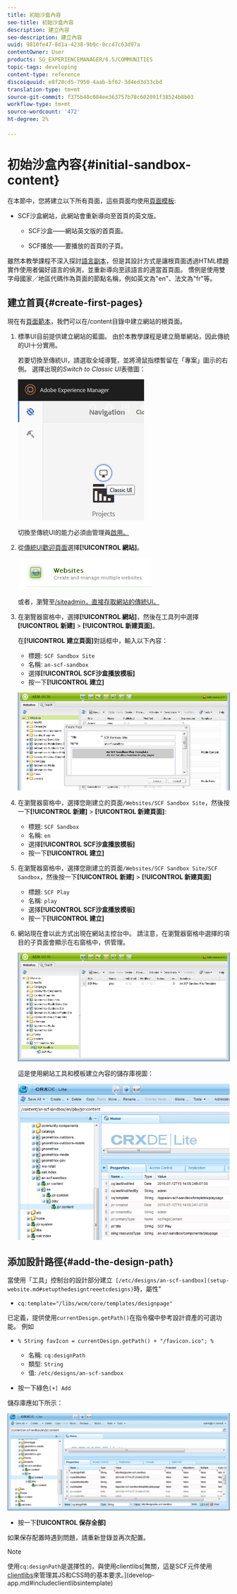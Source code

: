 ```yaml
---
title: 初始沙盒內容
seo-title: 初始沙盒內容
description: 建立內容
seo-description: 建立內容
uuid: 9810fe47-8d1a-4238-9b9c-0cc47c63d97a
contentOwner: User
products: SG_EXPERIENCEMANAGER/6.5/COMMUNITIES
topic-tags: developing
content-type: reference
discoiquuid: e8f28cd5-7950-4aab-bf62-3d4ed3d33cbd
translation-type: tm+mt
source-git-commit: f375b40c084ee363757b78c602091f38524b8b03
workflow-type: tm+mt
source-wordcount: '472'
ht-degree: 2%

---
```



# 初始沙盒內容{#initial-sandbox-content}

在本節中，您將建立以下所有頁面，這些頁面均使用[頁面模板](initial-app.md#createthepagetemplate):

* SCF沙盒網站，此網站會重新導向至首頁的英文版。

   * SCF沙盒——網站英文版的首頁面。

   * SCF播放——要播放的首頁的子頁。

雖然本教學課程不深入探討[語言副本](../../help/sites-administering/tc-prep.md)，但是其設計方式是讓根頁面透過HTML標題實作使用者偏好語言的偵測，並重新導向至該語言的適當首頁面。 慣例是使用雙字母國家／地區代碼作為頁面的節點名稱，例如英文為&quot;en&quot;、法文為&quot;fr&quot;等。

## 建立首頁{#create-first-pages}

現在有[頁面範本](initial-app.md#createthepagetemplate)，我們可以在/content目錄中建立網站的根頁面。

1. 標準UI目前提供建立網站的藍圖。 由於本教學課程是建立簡單網站，因此傳統的UI十分實用。

   若要切換至傳統UI，請選取全域導覽，並將滑鼠指標暫留在「專案」圖示的右側。 選擇出現的&#x200B;*Switch to Classic UI*&#x200B;表徵圖：

   ![classic-ui](assets/classic-ui.png)

   切換至傳統UI的能力必須由管理員[啟用。](../../help/sites-administering/enable-classic-ui.md)

1. 從[傳統UI歡迎頁面](http://localhost:4502/welcome.html)選擇&#x200B;**[!UICONTROL 網站]**。

   ![classic-ui-website](assets/classic-ui-website.png)

   或者，瀏覽至[/siteadmin，直接存取網站的傳統UI。](http://localhost:4502/siteadmin)

1. 在瀏覽器窗格中，選擇&#x200B;**[!UICONTROL 網站]**，然後在工具列中選擇&#x200B;**[!UICONTROL 新建]** > **[!UICONTROL 新建頁面]**。

   在&#x200B;**[!UICONTROL 建立頁面]**&#x200B;對話框中，輸入以下內容：

   * 標題: `SCF Sandbox Site`
   * 名稱: `an-scf-sandbox`
   * 選擇&#x200B;**[!UICONTROL SCF沙盒播放模板]**
   * 按一下&#x200B;**[!UICONTROL 建立]**

   ![classic-ui-create-page](assets/classic-ui-create-page.png)

1. 在瀏覽器窗格中，選擇您剛建立的頁面`/Websites/SCF Sandbox Site`，然後按一下&#x200B;**[!UICONTROL 新建]** > **[!UICONTROL 新建頁面]**:

   * 標題: `SCF Sandbox`
   * 名稱: `en`
   * 選擇&#x200B;**[!UICONTROL SCF沙盒播放模板]**
   * 按一下&#x200B;**[!UICONTROL 建立]**

1. 在瀏覽器窗格中，選擇您剛建立的頁面`/Websites/SCF Sandbox Site/SCF Sandbox`，然後按一下&#x200B;**[!UICONTROL 新建]** > **[!UICONTROL 新建頁面]**

   * 標題: `SCF Play`
   * 名稱: `play`
   * 選擇&#x200B;**[!UICONTROL SCF沙盒播放模板]**
   * 按一下&#x200B;**[!UICONTROL 建立]**

1. 網站現在會以此方式出現在網站主控台中。 請注意，在瀏覽器窗格中選擇的項目的子頁面會顯示在右窗格中，供管理。

   ![classic-ui-website-page](assets/classic-ui-website-page.png)

   這是使用網站工具和模板建立內容的儲存庫視圖：

   ![classic-ui-repository-view](assets/classic-ui-repository-view.png)

## 添加設計路徑{#add-the-design-path}

當使用「工具」控制台的設計部分建立` [/etc/designs/an-scf-sandbox](setup-website.md#setupthedesigntreeetcdesigns)`時，屬性&quot;

* `cq:template="/libs/wcm/core/templates/designpage"`

已定義，提供使用`currentDesign.getPath()`在指令檔中參考設計資產的可選功能。 例如

* `% String favIcon = currentDesign.getPath() + "/favicon.ico"; %`


   * 名稱: `cq:designPath`
   * 類型: `String`
   * 值: `/etc/designs/an-scf-sandbox`

* 按一下綠色`[+] Add`

儲存庫應如下所示：

![classic-ui-repository-path](assets/classic-ui-repository-path.png)

* 按一下&#x200B;**[!UICONTROL 保存全部]**

如果保存配置時遇到問題，請重新登錄並再次配置。

>[!NOTE]
>
>使用`cq:designPath`是選擇性的，與使用clientlibs[無關，這是SCF元件使用[clientlibs](client-customize.md#clientlibs-for-scf)來管理其JS和CSS時的基本要求。](develop-app.md#includeclientlibsintemplate)
